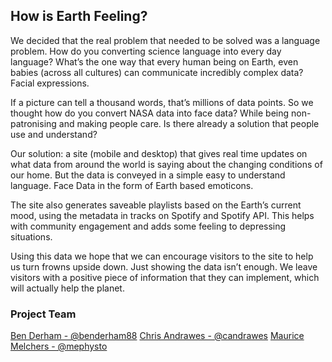 ## How is Earth Feeling?
We decided that the real problem that needed to be solved was a language problem. How do you converting science language into every day language? What’s the one way that every human being on Earth, even babies (across all cultures) can communicate incredibly complex data? Facial expressions. 

If a picture can tell a thousand words, that’s millions of data points. So we thought how do you convert NASA data into face data? While being non-patronising and making people care. Is there already a solution that people use and understand? 

Our solution: a site (mobile and desktop) that gives real time updates on what data from around the world is saying about the changing conditions of our home. But the data is conveyed in a simple easy to understand language. Face Data in the form of Earth based emoticons. 

The site also generates saveable playlists based on the Earth’s current mood, using the metadata in tracks on Spotify and Spotify API. This helps with community engagement and adds some feeling to depressing situations. 

Using this data we hope that we can encourage visitors to the site to help us turn frowns upside down. Just showing the data isn’t enough. We leave visitors with a positive piece of information that they can implement, which will actually help the planet.​​

### Project Team
[Ben Derham - @benderham88](http://twitter.com/benderham88)
[Chris Andrawes - @candrawes](http://twitter.com/candrawes)
[Maurice Melchers - @mephysto](http://twitter.com/mephysto)